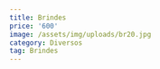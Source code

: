 ```yaml
---
title: Brindes
price: '600'
image: /assets/img/uploads/br20.jpg
category: Diversos
tag: Brindes
---
```


